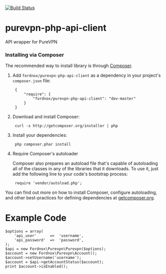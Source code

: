 [![Build Status](https://secure.travis-ci.org/fordnox/purevpn-php-api-client.png?branch=master)](http://travis-ci.org/fordnox/purevpn-php-api-client)

purevpn-php-api-client
======================

API wrapper for PureVPN

### Installing via Composer

The recommended way to install library is through [Composer](http://getcomposer.org).

1. Add ``fordnox/purevpn-php-api-client`` as a dependency in your project's ``composer.json`` file:

        {
            "require": {
                "fordnox/purevpn-php-api-client": "dev-master"
            }
        }

2. Download and install Composer:

        curl -s http://getcomposer.org/installer | php

3. Install your dependencies:

        php composer.phar install

4. Require Composer's autoloader

    Composer also prepares an autoload file that's capable of autoloading all of the classes in any of the libraries that it downloads. To use it, just add the following line to your code's bootstrap process:

        require 'vendor/autoload.php';

You can find out more on how to install Composer, configure autoloading, and other best-practices for defining dependencies at [getcomposer.org](http://getcomposer.org).

Example Code
======================

    $options = array(
        'api_user'      =>  'username',
        'api_password'  =>  'password',
    );
    $api = new Fordnox\Purevpn\Purevpn($options);
    $account = new Fordnox\Purevpn\Account();
    $account->setUsername('username');
    $account = $api->getAccountStatus($account);
    print $account->isEnabled();